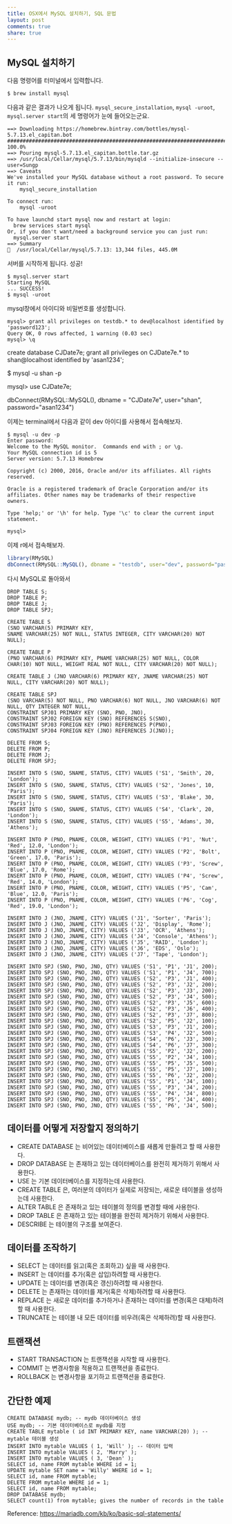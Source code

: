 ```yaml
---
title: OSX에서 MySQL 설치하기, SQL 문법
layout: post
comments: true
share: true
---
```


## MySQL 설치하기

다음 명령어를 터미널에서 입력합니다.
```
$ brew install mysql
```

다음과 같은 결과가 나오게 됩니다. ```mysql_secure_installation```, ```mysql -uroot```, ```mysql.server start```의 세 명령어가 눈에 들어오는군요.

```
==> Downloading https://homebrew.bintray.com/bottles/mysql-5.7.13.el_capitan.bot
######################################################################## 100.0%
==> Pouring mysql-5.7.13.el_capitan.bottle.tar.gz
==> /usr/local/Cellar/mysql/5.7.13/bin/mysqld --initialize-insecure --user=Sungp
==> Caveats
We've installed your MySQL database without a root password. To secure it run:
    mysql_secure_installation

To connect run:
    mysql -uroot

To have launchd start mysql now and restart at login:
  brew services start mysql
Or, if you don't want/need a background service you can just run:
  mysql.server start
==> Summary
🍺  /usr/local/Cellar/mysql/5.7.13: 13,344 files, 445.0M
```

서버를 시작하게 됩니다. 성공!
```
$ mysql.server start
Starting MySQL
... SUCCESS!
$ mysql -uroot
```

mysql창에서 아이디와 비밀번호를 생성합니다.

```
mysql> grant all privileges on testdb.* to dev@localhost identified by 'password123';
Query OK, 0 rows affected, 1 warning (0.03 sec)
mysql> \q
```

create database CJDate7e;
grant all privileges on CJDate7e.* to shan@localhost identified by 'asan1234';

$ mysql -u shan -p

mysql> use CJDate7e;

dbConnect(RMySQL::MySQL(), dbname = "CJDate7e", user="shan", password="asan1234")


이제는 terminal에서 다음과 같이 dev 아이디를 사용해서 접속해보자.

```
$ mysql -u dev -p
Enter password:
Welcome to the MySQL monitor.  Commands end with ; or \g.
Your MySQL connection id is 5
Server version: 5.7.13 Homebrew

Copyright (c) 2000, 2016, Oracle and/or its affiliates. All rights reserved.

Oracle is a registered trademark of Oracle Corporation and/or its
affiliates. Other names may be trademarks of their respective
owners.

Type 'help;' or '\h' for help. Type '\c' to clear the current input statement.

mysql>
```

이제 r에서 접속해보자.
```r
library(RMySQL)
dbConnect(RMySQL::MySQL(), dbname = "testdb", user="dev", password="password123")
```

다시 MySQL로 돌아와서

```
DROP TABLE S;
DROP TABLE P;
DROP TABLE J;
DROP TABLE SPJ;

CREATE TABLE S
(SNO VARCHAR(5) PRIMARY KEY,
SNAME VARCHAR(25) NOT NULL, STATUS INTEGER, CITY VARCHAR(20) NOT NULL);

CREATE TABLE P
(PNO VARCHAR(6) PRIMARY KEY, PNAME VARCHAR(25) NOT NULL, COLOR CHAR(10) NOT NULL, WEIGHT REAL NOT NULL, CITY VARCHAR(20) NOT NULL);

CREATE TABLE J (JNO VARCHAR(6) PRIMARY KEY, JNAME VARCHAR(25) NOT NULL, CITY VARCHAR(20) NOT NULL);

CREATE TABLE SPJ
(SNO VARCHAR(5) NOT NULL, PNO VARCHAR(6) NOT NULL, JNO VARCHAR(6) NOT NULL, QTY INTEGER NOT NULL,
CONSTRAINT SPJ01 PRIMARY KEY (SNO, PNO, JNO),
CONSTRAINT SPJ02 FOREIGN KEY (SNO) REFERENCES S(SNO),
CONSTRAINT SPJ03 FOREIGN KEY (PNO) REFERENCES P(PNO),
CONSTRAINT SPJ04 FOREIGN KEY (JNO) REFERENCES J(JNO));

DELETE FROM S;
DELETE FROM P;
DELETE FROM J;
DELETE FROM SPJ;

INSERT INTO S (SNO, SNAME, STATUS, CITY) VALUES ('S1', 'Smith', 20, 'London');
INSERT INTO S (SNO, SNAME, STATUS, CITY) VALUES ('S2', 'Jones', 10, 'Paris');
INSERT INTO S (SNO, SNAME, STATUS, CITY) VALUES ('S3', 'Blake', 30, 'Paris');
INSERT INTO S (SNO, SNAME, STATUS, CITY) VALUES ('S4', 'Clark', 20, 'London');
INSERT INTO S (SNO, SNAME, STATUS, CITY) VALUES ('S5', 'Adams', 30, 'Athens');

INSERT INTO P (PNO, PNAME, COLOR, WEIGHT, CITY) VALUES ('P1', 'Nut', 'Red', 12.0, 'London');
INSERT INTO P (PNO, PNAME, COLOR, WEIGHT, CITY) VALUES ('P2', 'Bolt', 'Green', 17.0, 'Paris');
INSERT INTO P (PNO, PNAME, COLOR, WEIGHT, CITY) VALUES ('P3', 'Screw', 'Blue', 17.0, 'Rome');
INSERT INTO P (PNO, PNAME, COLOR, WEIGHT, CITY) VALUES ('P4', 'Screw', 'Red', 14.0, 'London');
INSERT INTO P (PNO, PNAME, COLOR, WEIGHT, CITY) VALUES ('P5', 'Cam', 'Blue', 12.0, 'Paris');
INSERT INTO P (PNO, PNAME, COLOR, WEIGHT, CITY) VALUES ('P6', 'Cog', 'Red', 19.0, 'London');

INSERT INTO J (JNO, JNAME, CITY) VALUES ('J1', 'Sorter', 'Paris');
INSERT INTO J (JNO, JNAME, CITY) VALUES ('J2', 'Display', 'Rome');
INSERT INTO J (JNO, JNAME, CITY) VALUES ('J3', 'OCR', 'Athens');
INSERT INTO J (JNO, JNAME, CITY) VALUES ('J4', 'Console', 'Athens');
INSERT INTO J (JNO, JNAME, CITY) VALUES ('J5', 'RAID', 'London');
INSERT INTO J (JNO, JNAME, CITY) VALUES ('J6', 'EDS', 'Oslo');
INSERT INTO J (JNO, JNAME, CITY) VALUES ('J7', 'Tape', 'London');

INSERT INTO SPJ (SNO, PNO, JNO, QTY) VALUES ('S1', 'P1', 'J1', 200);
INSERT INTO SPJ (SNO, PNO, JNO, QTY) VALUES ('S1', 'P1', 'J4', 700);
INSERT INTO SPJ (SNO, PNO, JNO, QTY) VALUES ('S2', 'P3', 'J1', 400);
INSERT INTO SPJ (SNO, PNO, JNO, QTY) VALUES ('S2', 'P3', 'J2', 200);
INSERT INTO SPJ (SNO, PNO, JNO, QTY) VALUES ('S2', 'P3', 'J3', 200);
INSERT INTO SPJ (SNO, PNO, JNO, QTY) VALUES ('S2', 'P3', 'J4', 500);
INSERT INTO SPJ (SNO, PNO, JNO, QTY) VALUES ('S2', 'P3', 'J5', 600);
INSERT INTO SPJ (SNO, PNO, JNO, QTY) VALUES ('S2', 'P3', 'J6', 400);
INSERT INTO SPJ (SNO, PNO, JNO, QTY) VALUES ('S2', 'P3', 'J7', 800);
INSERT INTO SPJ (SNO, PNO, JNO, QTY) VALUES ('S2', 'P5', 'J2', 100);
INSERT INTO SPJ (SNO, PNO, JNO, QTY) VALUES ('S3', 'P3', 'J1', 200);
INSERT INTO SPJ (SNO, PNO, JNO, QTY) VALUES ('S3', 'P4', 'J2', 500);
INSERT INTO SPJ (SNO, PNO, JNO, QTY) VALUES ('S4', 'P6', 'J3', 300);
INSERT INTO SPJ (SNO, PNO, JNO, QTY) VALUES ('S4', 'P6', 'J7', 300);
INSERT INTO SPJ (SNO, PNO, JNO, QTY) VALUES ('S5', 'P2', 'J2', 200);
INSERT INTO SPJ (SNO, PNO, JNO, QTY) VALUES ('S5', 'P2', 'J4', 100);
INSERT INTO SPJ (SNO, PNO, JNO, QTY) VALUES ('S5', 'P5', 'J5', 500);
INSERT INTO SPJ (SNO, PNO, JNO, QTY) VALUES ('S5', 'P5', 'J7', 100);
INSERT INTO SPJ (SNO, PNO, JNO, QTY) VALUES ('S5', 'P6', 'J2', 200);
INSERT INTO SPJ (SNO, PNO, JNO, QTY) VALUES ('S5', 'P1', 'J4', 100);
INSERT INTO SPJ (SNO, PNO, JNO, QTY) VALUES ('S5', 'P3', 'J4', 200);
INSERT INTO SPJ (SNO, PNO, JNO, QTY) VALUES ('S5', 'P4', 'J4', 800);
INSERT INTO SPJ (SNO, PNO, JNO, QTY) VALUES ('S5', 'P5', 'J4', 400);
INSERT INTO SPJ (SNO, PNO, JNO, QTY) VALUES ('S5', 'P6', 'J4', 500);
```


## 데이터를 어떻게 저장할지 정의하기

* CREATE DATABASE 는 비어있는 데이터베이스를 새롭게 만들려고 할 때 사용한다.
* DROP DATABASE 는 존재하고 있는 데이터베이스를 완전히 제거하기 위해서 사용한다.
* USE 는 기본 데이터베이스를 지정하는데 사용한다.
* CREATE TABLE 은, 여러분의 데이터가 실제로 저장되는, 새로운 테이블을 생성하는데 사용한다.
* ALTER TABLE 은 존재하고 있는 테이블의 정의를 변경할 때에 사용한다.
* DROP TABLE 은 존재하고 있는 테이블을 완전히 제거하기 위해서 사용한다.
* DESCRIBE 는 테이블의 구조를 보여준다.

## 데이터를 조작하기

* SELECT 는 데이터를 읽고(혹은 조회하고) 싶을 때 사용한다.
* INSERT 는 데이터를 추가(혹은 삽입)하려할 때 사용한다.
* UPDATE 는 데이터를 변경(혹은 갱신)하려할 때 사용한다.
* DELETE 는 존재하는 데이터를 제거(혹은 삭제)하려할 때 사용한다.
* REPLACE 는 새로운 데이터를 추가하거나 존재하는 데이터를 변경(혹은 대체)하려할 때 사용한다.
* TRUNCATE 는 테이블 내 모든 데이터를 비우려(혹은 삭제하려)할 때 사용한다.

## 트랜잭션

* START TRANSACTION 는 트랜잭션을 시작할 때 사용한다.
* COMMIT 는 변경사항을 적용하고 트랜잭션을 종료한다.
* ROLLBACK 는 변경사항을 포기하고 트랜잭션을 종료한다.

## 간단한 예제
```
CREATE DATABASE mydb; -- mydb 데이터베이스 생성
USE mydb; -- 기본 데이터베이스로 mydb를 지정
CREATE TABLE mytable ( id INT PRIMARY KEY, name VARCHAR(20) ); -- mytable 테이블 생성
INSERT INTO mytable VALUES ( 1, 'Will' ); -- 데이터 입력
INSERT INTO mytable VALUES ( 2, 'Marry' );
INSERT INTO mytable VALUES ( 3, 'Dean' );
SELECT id, name FROM mytable WHERE id = 1;
UPDATE mytable SET name = 'Willy' WHERE id = 1;
SELECT id, name FROM mytable;
DELETE FROM mytable WHERE id = 1;
SELECT id, name FROM mytable;
DROP DATABASE mydb;
SELECT count(1) from mytable; gives the number of records in the table
```

Reference: https://mariadb.com/kb/ko/basic-sql-statements/
